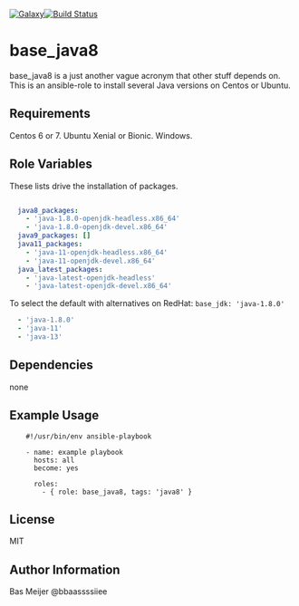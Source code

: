 [![Galaxy](https://img.shields.io/badge/galaxy-dockpack.base__java8-blue.svg?style=flat)](https://galaxy.ansible.com/dockpack/base_java8)[![Build Status](https://api.travis-ci.org/dockpack/base_java8.svg)](https://travis-ci.org/dockpack/base_java8)

base_java8
=========

base_java8 is a just another vague acronym that other stuff depends on.
This is an ansible-role to install several Java versions on Centos or Ubuntu.

Requirements
------------

Centos 6 or 7. Ubuntu Xenial or Bionic. Windows.


Role Variables
--------------

These lists drive the installation of packages.

```yaml

  java8_packages:
    - 'java-1.8.0-openjdk-headless.x86_64'
    - 'java-1.8.0-openjdk-devel.x86_64'
  java9_packages: []
  java11_packages:
    - 'java-11-openjdk-headless.x86_64'
    - 'java-11-openjdk-devel.x86_64'
  java_latest_packages:
    - 'java-latest-openjdk-headless'
    - 'java-latest-openjdk-devel.x86_64'

```
To select the default with alternatives on RedHat:
`base_jdk: 'java-1.8.0'`

```yaml
  - 'java-1.8.0'
  - 'java-11'
  - 'java-13'
```

Dependencies
------------

none

Example Usage
----------------

```
    #!/usr/bin/env ansible-playbook

    - name: example playbook
      hosts: all
      become: yes

      roles:
        - { role: base_java8, tags: 'java8' }
```

License
-------

MIT

Author Information
------------------

Bas Meijer
@bbaassssiiee
